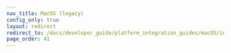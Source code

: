 ```yaml
---
nav_title: MacOS (legacy)
config_only: true
layout: redirect
redirect_to: /docs/developer_guide/platform_integration_guides/macOS/initial_sdk_setup/
page_order: 41
---
```

